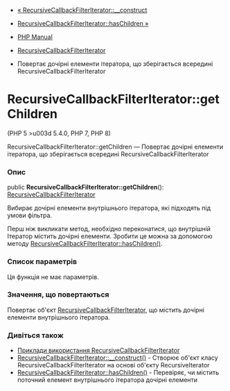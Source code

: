 - [«
RecursiveCallbackFilterIterator::\_\_construct](recursivecallbackfilteriterator.construct.md)
- [RecursiveCallbackFilterIterator::hasChildren
»](recursivecallbackfilteriterator.haschildren.md)

- [PHP Manual](index.md)
- [RecursiveCallbackFilterIterator](class.recursivecallbackfilteriterator.md)
- Повертає дочірні елементи ітератора, що зберігається всередині
RecursiveCallbackFilterIterator

# RecursiveCallbackFilterIterator::getChildren

(PHP 5 \>u003d 5.4.0, PHP 7, PHP 8)

RecursiveCallbackFilterIterator::getChildren — Повертає дочірні
елементи ітератора, що зберігається всередині RecursiveCallbackFilterIterator

### Опис

public **RecursiveCallbackFilterIterator::getChildren**():
[RecursiveCallbackFilterIterator](class.recursivecallbackfilteriterator.md)

Вибирає дочірні елементи внутрішнього ітератора, які підходять під умови
фільтра.

Перш ніж викликати метод, необхідно переконатися, що внутрішній
Ітератор містить дочірні елементи. Зробити це можна за допомогою методу
[RecursiveCallbackFilterIterator::hasChildren()](recursivecallbackfilteriterator.haschildren.md).

### Список параметрів

Ця функція не має параметрів.

### Значення, що повертаються

Повертає об'єкт
[RecursiveCallbackFilterIterator](class.recursivecallbackfilteriterator.md),
що містить дочірні елементи внутрішнього ітератора.

### Дивіться також

- [Приклади використання
RecursiveCallbackFilterIterator](class.recursivecallbackfilteriterator.md#recursivecallbackfilteriterator.examples)
- [RecursiveCallbackFilterIterator::\_\_construct()](recursivecallbackfilteriterator.construct.md) -
Створює об'єкт класу RecursiveCallbackFilterIterator на основі
об'єкту RecursiveIterator
- [RecursiveCallbackFilteriterator::hasChildren()](recursivecallbackfilteriterator.haschildren.md) -
Перевіряє, чи містить поточний елемент внутрішнього ітератора
дочірні елементи
